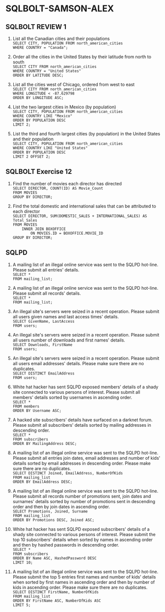 # SQLBOLT-SAMSON-ALEX
## **SQLBOLT REVIEW 1**
1. List all the Canadian cities and their populations <br/>
`SELECT CITY, POPULATION FROM north_american_cities` <br/>
`WHERE COUNTRY = "Canada";`

2. Order all the cities in the United States by their latitude from north to south <br/>
`SELECT CITY FROM north_american_cities` <br/>
`WHERE COUNTRY = "United States"` <br/>
`ORDER BY LATITUDE DESC; `

3. List all the cities west of Chicago, ordered from west to east <br/>
`SELECT CITY FROM north_american_cities` <br/>
`WHERE LONGITUDE < -87.629798` <br/>
`ORDER BY LONGITUDE ASC;` 

4. List the two largest cities in Mexico (by population) <br/>
`SELECT CITY, POPULATION FROM north_american_cities` <br/>
`WHERE COUNTRY LIKE "Mexico"` <br/>
`ORDER BY POPULATION DESC` <br/>
`LIMIT 2;`

5. List the third and fourth largest cities (by population) in the United States and their population <br/>
`SELECT CITY, POPULATION FROM north_american_cities` <br/>
`WHERE COUNTRY LIKE "United States"` <br/>
`ORDER BY POPULATION DESC` <br/>
`LIMIT 2 OFFSET 2;`



## **SQLBOLT Exercise 12**
1. Find the number of movies each director has directed <br/>
`SELECT DIRECTOR, COUNT(ID) AS Movie_Count` <br/>
`FROM MOVIES` <br/>
`GROUP BY DIRECTOR;`

2. Find the total domestic and international sales that can be attributed to each director <br/>
`SELECT DIRECTOR, SUM(DOMESTIC_SALES + INTERNATIONAL_SALES) AS Total_Sales` <br/>
`FROM MOVIES` <br/>
`    INNER JOIN BOXOFFICE` <br/>
`        ON MOVIES.ID = BOXOFFICE.MOVIE_ID` <br/>
`GROUP BY DIRECTOR;`




## **SQLPD**
1. A mailing list of an illegal online service was sent to the SQLPD hot-line. Please submit all entries' details. <br/>
`SELECT *` <br/>
`FROM mailing_list;` 

2. A mailing list of an illegal online service was sent to the SQLPD hot-line. Please submit all records' details. <br/>
`SELECT *` <br/>
`FROM mailing_list;` 

3. An illegal site's servers were seized in a recent operation. Please submit all users given names and last access times' details. <br/>
`SELECT GivenName, LastAccess` <br/>
`FROM users;`

4. An illegal site's servers were seized in a recent operation. Please submit all users number of downloads and first names' details. <br/>
`SELECT Downloads, FirstName` <br/>
`FROM users;`

5. An illegal site's servers were seized in a recent operation. Please submit all users email addresses' details. Please make sure there are no duplicates. <br/>
`SELECT DISTINCT EmailAddress` <br/>
`FROM users;`

6. White hat hacker has sent SQLPD exposed members' details of a shady site connected to various persons of interest. Please submit all members' details sorted by usernames in ascending order. <br/>
`SELECT *` <br/>
`FROM members` <br/>
`ORDER BY Username ASC;`

7. A hacked site subscribers' details have surfaced on a darknet forum. Please submit all subscribers' details sorted by mailing addresses in descending order. <br/>
`SELECT *` <br/>
`FROM subscribers` <br/>
`ORDER BY MailingAddress DESC;`

8. A mailing list of an illegal online service was sent to the SQLPD hot-line. Please submit all entries join dates, email addresses and number of kids' details sorted by email addresses in descending order. Please make sure there are no duplicates. <br/>
`SELECT DISTINCT Joined, EmailAddress, NumberOfKids` <br/>
`FROM mailing_list` <br/>
`ORDER BY EmailAddress DESC;`

9. A mailing list of an illegal online service was sent to the SQLPD hot-line. Please submit all records number of promotions sent, join dates and surnames' details sorted by number of promotions sent in descending order and then by join dates in ascending order. <br/>
`SELECT Promotions, Joined, Surname` <br/>
`FROM mailing_list` <br/>
`ORDER BY Promotions DESC, Joined ASC;`

10. White hat hacker has sent SQLPD exposed subscribers' details of a shady site connected to various persons of interest. Please submit the top 10 subscribers' details when sorted by names in ascending order and then by hashed passwords in descending order. <br/>
`SELECT *` <br/>
`FROM subscribers` <br/>
`ORDER BY Name ASC, HashedPassword DESC` <br/>
`LIMIT 10;`

11. A mailing list of an illegal online service was sent to the SQLPD hot-line. Please submit the top 5 entries first names and number of kids' details when sorted by first names in ascending order and then by number of kids in ascending order. Please make sure there are no duplicates. <br/>
`SELECT DISTINCT FirstName, NumberOfKids` <br/>
`FROM mailing_list` <br/>
`ORDER BY FirstName ASC, NumberOfKids ASC` <br/>
`LIMIT 5;`

